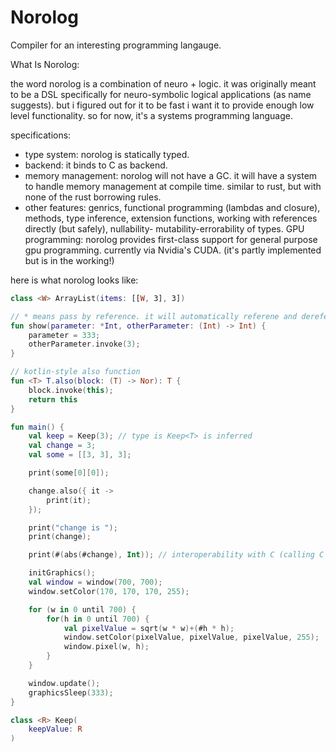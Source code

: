 # Norolog
Compiler for an interesting programming langauge.

What Is Norolog:

the word norolog is a combination of neuro + logic. it was originally meant to be a DSL specifically for neuro-symbolic logical applications (as name suggests). but i figured out for it to be fast i want it to provide enough low level functionality. so for now, it's a systems programming language.

specifications:

- type system: norolog is statically typed.
- backend: it binds to C as backend.
- memory management: norolog will not have a GC. it will have a system to handle memory management at compile time. similar to rust, but with none of the rust borrowing rules.
- other features: genrics, functional programming (lambdas and closure), methods, type inference, extension functions, working with references directly (but safely), nullability- mutability-errorability of types.
GPU programming: norolog provides first-class support for general purpose gpu programming. currently via Nvidia's CUDA. (it's partly implemented but is in the working!)

here is what norolog looks like:

```kotlin
class <W> ArrayList(items: [[W, 3], 3])

// * means pass by reference. it will automatically referene and dereference it
fun show(parameter: *Int, otherParameter: (Int) -> Int) {
    parameter = 333;
    otherParameter.invoke(3);
}

// kotlin-style also function
fun <T> T.also(block: (T) -> Nor): T {
    block.invoke(this);
    return this
}

fun main() {
    val keep = Keep(3); // type is Keep<T> is inferred
    val change = 3;
    val some = [[3, 3], 3];

    print(some[0][0]);

    change.also({ it ->
        print(it);
    });

    print("change is ");
    print(change);

    print(#(abs(#change), Int)); // interoperability with C (calling C's abs function)

    initGraphics();
    val window = window(700, 700);
    window.setColor(170, 170, 170, 255);

    for (w in 0 until 700) {
        for(h in 0 until 700) {
            val pixelValue = sqrt(w * w)+(#h * h);
            window.setColor(pixelValue, pixelValue, pixelValue, 255);
            window.pixel(w, h);
        }
    }

    window.update();
    graphicsSleep(333);
}

class <R> Keep(
    keepValue: R
)

```
